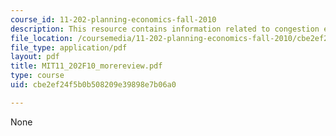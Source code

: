 ```yaml
---
course_id: 11-202-planning-economics-fall-2010
description: This resource contains information related to congestion externality.
file_location: /coursemedia/11-202-planning-economics-fall-2010/cbe2ef24f5b0b508209e39898e7b06a0_MIT11_202F10_morereview.pdf
file_type: application/pdf
layout: pdf
title: MIT11_202F10_morereview.pdf
type: course
uid: cbe2ef24f5b0b508209e39898e7b06a0

---
```

None